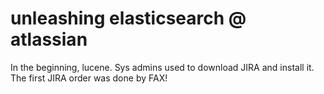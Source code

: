 # unleashing elasticsearch @ atlassian

In the beginning, lucene. Sys admins used to download JIRA and install it. The first JIRA order was done by FAX!
